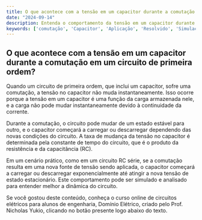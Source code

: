 ```yaml
---
title: O que acontece com a tensão em um capacitor durante a comutação em um circuito de primeira ordem?
date: "2024-09-14"
description: Entenda o comportamento da tensão em um capacitor durante a comutação em circuitos de primeira ordem.
keywords: ['comutação', 'Capacitor', 'Aplicação', 'Resolvido', 'Simulação', 'Tensão', 'carga']
---
```


## O que acontece com a tensão em um capacitor durante a comutação em um circuito de primeira ordem?

Quando um circuito de primeira ordem, que inclui um capacitor, sofre uma comutação, a tensão no capacitor não muda instantaneamente. Isso ocorre porque a tensão em um capacitor é uma função da carga armazenada nele, e a carga não pode mudar instantaneamente devido à continuidade da corrente. 

Durante a comutação, o circuito pode mudar de um estado estável para outro, e o capacitor começará a carregar ou descarregar dependendo das novas condições do circuito. A taxa de mudança da tensão no capacitor é determinada pela constante de tempo do circuito, que é o produto da resistência e da capacitância (RC). 

Em um cenário prático, como em um circuito RC série, se a comutação resulta em uma nova fonte de tensão sendo aplicada, o capacitor começará a carregar ou descarregar exponencialmente até atingir a nova tensão de estado estacionário. Este comportamento pode ser simulado e analisado para entender melhor a dinâmica do circuito.

Se você gostou deste conteúdo, conheça o curso online de circuitos elétricos para alunos de engenharia, Domínio Elétrico, criado pelo Prof. Nicholas Yukio, clicando no botão presente logo abaixo do texto.